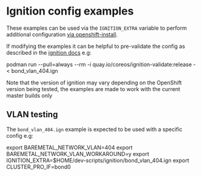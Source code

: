 Ignition config examples
========================

These examples can be used via the `IGNITION_EXTRA` variable to perform
additional configuration [via openshift-install](https://github.com/openshift/installer/blob/master/docs/user/customization.md#os-customization-unvalidated).

If modifying the examples it can be helpful to pre-validate the config
as described in the [ignition docs](https://github.com/coreos/ignition#config-validation) e.g:

  podman run --pull=always --rm -i quay.io/coreos/ignition-validate:release - < bond_vlan_404.ign

Note that the version of ignition may vary depending on the OpenShift version
being tested, the examples are made to work with the current master builds only

## VLAN testing

The `bond_vlan_404.ign` example is expected to be used with a specific config
e.g:

  export BAREMETAL_NETWORK_VLAN=404
  export BAREMETAL_NETWORK_VLAN_WORKAROUND=y
  export IGNITION_EXTRA=$HOME/dev-scripts/ignition/bond_vlan_404.ign
  export CLUSTER_PRO_IF=bond0
